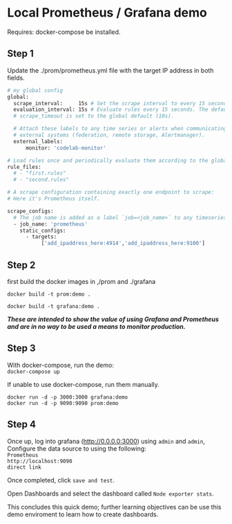 # Local Prometheus / Grafana demo

Requires: docker-compose be installed.  


## Step 1
Update the ./prom/prometheus.yml file with the target IP address in both fields.   

```bash
# my global config
global:
  scrape_interval:     15s # Set the scrape interval to every 15 seconds. Default is every 1 minute.
  evaluation_interval: 15s # Evaluate rules every 15 seconds. The default is every 1 minute.
  # scrape_timeout is set to the global default (10s).

  # Attach these labels to any time series or alerts when communicating with
  # external systems (federation, remote storage, Alertmanager).
  external_labels:
      monitor: 'codelab-monitor'

# Load rules once and periodically evaluate them according to the global 'evaluation_interval'.
rule_files:
  # - "first.rules"
  # - "second.rules"

# A scrape configuration containing exactly one endpoint to scrape:
# Here it's Prometheus itself.

scrape_configs:
  # The job name is added as a label `job=<job_name>` to any timeseries scraped from this config.
  - job_name: 'prometheus'
    static_configs:
      - targets:
           ['add_ipaddress_here:4914','add_ipaddress_here:9100']
```

## Step 2
first build the docker images in ,/prom and ./grafana  

`docker build -t prom:demo .`  

`docker build -t grafana:demo .`  

***These are intended to show the value of using Grafana and Prometheus and are in no way to be used a means to monitor production.***

## Step 3

With docker-compose, run the demo:  
`docker-compose up`  

If unable to use docker-compose, run them manually.  

`docker run -d -p 3000:3000 grafana:demo`  
`docker run -d -p 9090:9090 prom:demo`  

## Step 4

Once up, log into grafana (http://0.0.0.0:3000) using `admin` and `admin`, Configure the data source to using the following:  
`Prometheus`   
`http://localhost:9090`  
`direct link`  

Once completed, click `save and test`.  

Open Dashboards and select the dashboard called `Node exporter stats`.

This concludes this quick demo; further learning objectives can be use this demo enviroment to learn how to create dashboards.  



